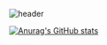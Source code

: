 ![header](https://capsule-render.vercel.app/api?type=waving&color=auto&height=300&section=header&text=Hello,I'm%20SungKyun%20Ku&fontSize=70)

[![Anurag's GitHub stats](https://github-readme-stats.vercel.app/api?username=SSKyun)](https://github.com/anuraghazra/github-readme-stats)
